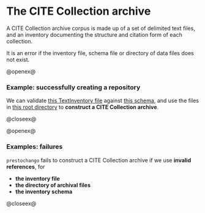 # The CITE Collection archive #


A CITE Collection archive corpus is made up of a set of delimited text files, and an inventory documenting the structure and citation form of each collection.

It is an error if the inventory file, schema file or directory of data files does not exist.


@openex@
### Example: successfully creating a repository ###



We can validate <a href="../../../resources/test/data/archive1/testcapabilities.xml" concordion:set="#inv = setHref(#HREF)">this TextInventory file</a> against 
<a href="../../../resources/test/data/schemas/CiteCollectionInventory.rng" concordion:set="#schema = setHref(#HREF)">this schema</a>, and use the
files in <a href="../../../resources/test/data/archive1/tsvs" concordion:set="#archive = setHref(#HREF)">this root directory</a> to <strong concordion:assertTrue="shouldMakeArchive(#inv,#schema,#archive)">construct a CITE Collection archive</strong>.

@closeex@


@openex@


### Examples: failures ###

`prestochango` fails  to construct a CITE Collection archive if we use <strong concordion:set="#bogusvalue">invalid references</strong>, for

- <strong concordion:assertFalse="shouldMakeArchive(#bogusvalue,#schema,#archive)">the inventory file</strong>
- <strong concordion:assertFalse="shouldMakeArchive(#inv,#schema,#bogusarchive)">the directory of archival files</strong>
- <strong concordion:assertFalse="shouldMakeArchive(#inv,#bogusvalue,#archive)">the inventory schema</strong>


@closeex@


